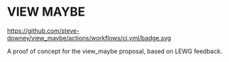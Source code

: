 # VIEW MAYBE #

https://github.com/steve-downey/view_maybe/actions/workflows/ci.yml/badge.svg

A proof of concept for the view_maybe proposal, based on LEWG feedback.
